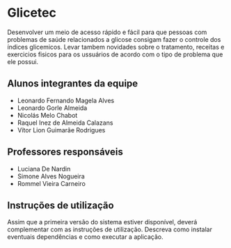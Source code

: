 # Glicetec
 
 Desenvolver um meio de acesso rápido e fácil para que pessoas com problemas de saúde relacionados a glicose consigam fazer o controle dos índices glicemicos. Levar tambem novidades sobre o tratamento, receitas e exercicios fisicos para os ussuários de acordo com o tipo de problema que ele possui.

## Alunos integrantes da equipe

* Leonardo Fernando Magela Alves
* Leonardo Gorle Almeida
* Nicolás Melo Chabot
* Raquel Inez de Almeida Calazans
* Vítor Lion Guimarãe Rodrigues
## Professores responsáveis

* Luciana De Nardin
* Simone Alves Nogueira
* Rommel Vieira Carneiro
## Instruções de utilização

Assim que a primeira versão do sistema estiver disponível, deverá complementar com as instruções de utilização. Descreva como instalar eventuais dependências e como executar a aplicação.
